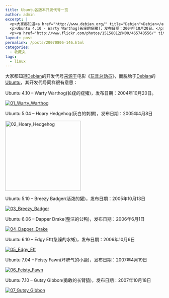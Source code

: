 ```yaml
---
title: Ubuntu各版本开发代号一览
author: admin
excerpt: |
  <p>大家都知道<a href="http://www.debian.org/" title="Debian">Debian</a>的开发代号<a href="http://www.debian.org/doc/FAQ/ch-ftparchives.en.html#s-sourceforcodenames">来源于</a>电影《<a href="http://www.imdb.com/title/tt0114709/">玩具总动员</a>》，而脱胎于<a href="http://www.debian.org/">Debian</a>的<a href="http://www.ubuntu.com/">Ubuntu</a>，其开发代号同样很有意思：</p>
  <p>Ubuntu 4.10 - Warty Warthog(长疣的疣猪)，发布日期：2004年10月20日。</p>
  <p><a href="http://www.flickr.com/photos/15158012@N00/465740556/" title="01_Warty_Warthog"><img border="0" src="http://static.flickr.com/213/465740556_7149f0aa43_m.jpg" alt="01_Warty_Warthog" /></a></p>
layout: post
permalink: /posts/20070806-146.html
categories:
  - 收藏夹
tags:
  - linux
---
```

<div id="msgcns!71787D3A37FFC48A!284" class="bvMsg">
  <p>
    大家都知道<a href="http://www.debian.org/" title="Debian">Debian</a>的开发代号<a href="http://www.debian.org/doc/FAQ/ch-ftparchives.en.html#s-sourceforcodenames">来源于</a>电影《<a href="http://www.imdb.com/title/tt0114709/">玩具总动员</a>》，而脱胎于<a href="http://www.debian.org/">Debian</a>的<a href="http://www.ubuntu.com/">Ubuntu</a>，其开发代号同样很有意思：
  </p>
  
  <p>
    Ubuntu 4.10 &#8211; Warty Warthog(长疣的疣猪)，发布日期：2004年10月20日。
  </p>
  
  <p>
    <a href="http://www.flickr.com/photos/15158012@N00/465740556/" title="01_Warty_Warthog"><img border="0" src="http://static.flickr.com/213/465740556_7149f0aa43_m.jpg" alt="01_Warty_Warthog" /></a>
  </p>
  
  <p>
    Ubuntu 5.04&nbsp;&#8211; Hoary Hedgehog(灰白的刺猬)，发布日期：2005年4月8日
  </p>
  
  <p>
    <a href="http://www.flickr.com/photos/15158012@N00/465740558/" title="02_Hoary_Hedgehog"><img width="240" height="223" border="0" src="http://static.flickr.com/229/465740558_5580c5a22b_m.jpg" alt="02_Hoary_Hedgehog" /></a>
  </p>
  
  <p>
    Ubuntu 5.10 &#8211; Breezy Badger(活泼的獾)，发布日期：2005年10月13日
  </p>
  
  <p>
    <a href="http://www.flickr.com/photos/15158012@N00/465740560/" title="03_Breezy_Badger"><img border="0" src="http://static.flickr.com/206/465740560_e49fd69863_m.jpg" alt="03_Breezy_Badger" /></a>
  </p>
  
  <p>
    Ubuntu 6.06 &#8211; Dapper Drake(整洁的公鸭)，发布日期：2006年6月1日
  </p>
  
  <p>
    <a href="http://www.flickr.com/photos/15158012@N00/465740562/" title="04_Dapper_Drake"><img border="0" src="http://static.flickr.com/200/465740562_4a883ec95b_m.jpg" alt="04_Dapper_Drake" /></a>
  </p>
  
  <p>
    Ubuntu 6.10 &#8211; Edgy Eft(急躁的水蜥)，发布日期：2006年10月6日
  </p>
  
  <p>
    <a href="http://www.flickr.com/photos/15158012@N00/465740566/" title="05_Edgy_Eft"><img border="0" src="http://static.flickr.com/190/465740566_8c06b3e414_m.jpg" alt="05_Edgy_Eft" /></a>
  </p>
  
  <p>
    Ubuntu 7.04 &#8211; Feisty Fawn(坏脾气的小鹿)，发布日期：2007年4月19日
  </p>
  
  <p>
    <a href="http://www.flickr.com/photos/15158012@N00/465740568/" title="06_Feisty_Fawn"><img border="0" src="http://static.flickr.com/201/465740568_ddd78bfeff_m.jpg" alt="06_Feisty_Fawn" /></a>
  </p>
  
  <p>
    Ubuntu 7.10 &#8211; Gutsy Gibbon(勇敢的长臂猿)，发布日期：2007年10月18日
  </p>
  
  <p>
    <a href="http://www.flickr.com/photos/15158012@N00/465765323/" title="07_Gutsy_Gibbon"><img border="0" src="http://static.flickr.com/192/465765323_ba27bb4e12_m.jpg" alt="07_Gutsy_Gibbon" /></a>
  </p>
</div>